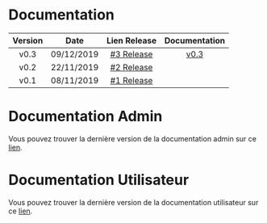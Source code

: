 # Documentation
| Version | Date | Lien Release | Documentation |
| :-: | :-: | :-: | :-: |
| v0.3 | 09/12/2019 | [#3 Release](https://github.com/abdelhadinaimi/grp2_eq6_cdp_release/blob/master/RELEASE.md#release-3)| [v0.3](https://abdelhadinaimi.github.io/grp2_eq6_cdp_release/doc/v0.3/)
| v0.2 | 22/11/2019 | [#2 Release](https://github.com/abdelhadinaimi/grp2_eq6_cdp_release/blob/master/RELEASE.md#release-2) |
| v0.1 | 08/11/2019 | [#1 Release](https://github.com/abdelhadinaimi/grp2_eq6_cdp_release/blob/master/RELEASE.md#release-1) |

# Documentation Admin
Vous pouvez trouver la dernière version de la documentation admin sur ce [lien]().

# Documentation Utilisateur
Vous pouvez trouver la dernière version de la documentation utilisateur sur ce [lien]().